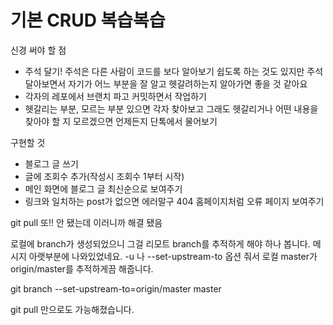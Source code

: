 # 기본 CRUD 복습복습

신경 써야 할 점
* 주석 달기! 주석은 다른 사람이 코드를 보다 알아보기 쉽도록 하는 것도 있지만 주석 달아보면서 자기가 어느 부분을 잘 알고 헷갈려하는지 알아가면 좋을 것 같아요
* 각자의 레포에서 브랜치 파고 커밋하면서 작업하기
* 헷갈리는 부분, 모르는 부분 있으면 각자 찾아보고 그래도 헷갈리거나 어떤 내용을 찾아야 할 지 모르겠으면 언제든지 단톡에서 물어보기

구현할 것
* 블로그 글 쓰기
* 글에 조회수 추가(작성시 조회수 1부터 시작)
* 메인 화면에 블로그 글 최신순으로 보여주기
* 링크와 일치하는 post가 없으면 에러말구 404 홈페이지처럼 오류 페이지 보여주기

git pull 또!! 안 됐는데 이러니까 해결 됐음

로컬에 branch가 생성되었으니 그걸 리모트 branch를 추적하게 해야 하나 봅니다. 
메시지 아랫부분에 나와있었네요.
-u 나 --set-upstream-to 옵션 줘서 로컬 master가 origin/master를 추적하게끔 해줍니다.

git branch --set-upstream-to=origin/master master

git pull 만으로도 가능해졌습니다.
